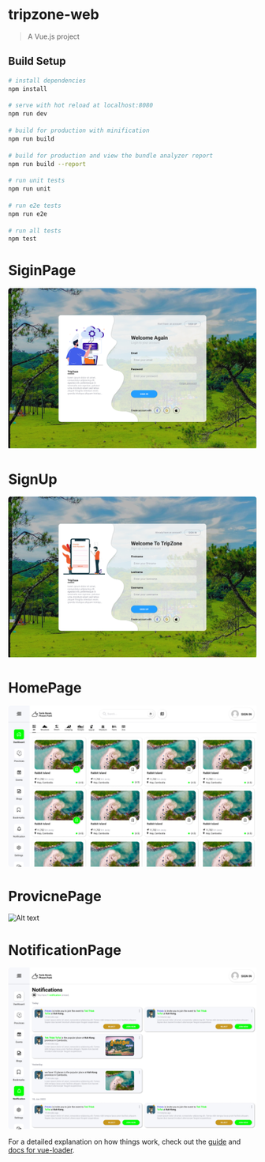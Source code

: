 # tripzone-web

> A Vue.js project

## Build Setup

``` bash
# install dependencies
npm install

# serve with hot reload at localhost:8080
npm run dev

# build for production with minification
npm run build

# build for production and view the bundle analyzer report
npm run build --report

# run unit tests
npm run unit

# run e2e tests
npm run e2e

# run all tests
npm test
```

# SiginPage
![Alt text](src/assets/ui/tripzone-web_SignIn.png?raw=true "SiginPage")

# SignUp
![Alt text](src/assets/ui/tripzone-web_SignUp.png?raw=true "SignUp")

# HomePage
![Alt text](src/assets/ui/tripzone-web_HomePage-Sidebar.png?raw=true "HomePage")

# ProvicnePage
![Alt text](src/assets/ui/tripzone-web_ProvicnePage.png?raw=true "ProvicnePage")

# NotificationPage
![Alt text](src/assets/ui/tripzone-web_NotificationPage.png?raw=true "NotificationPage")

For a detailed explanation on how things work, check out the [guide](http://vuejs-templates.github.io/webpack/) and [docs for vue-loader](http://vuejs.github.io/vue-loader).
